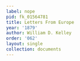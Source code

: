 ```yaml
---
label: nope
pid: fk_01564781
title: Letters From Europe
year: '1879'
author: William D. Kelley
order: '062'
layout: single
collection: documents
---
```

